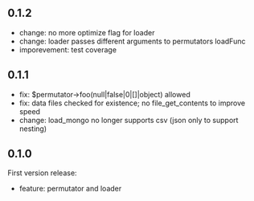## 0.1.2
- change: no more optimize flag for loader
- change: loader passes different arguments to permutators loadFunc
- imporevement: test coverage

## 0.1.1
- fix: $permutator->foo(null|false|0|[]|object) allowed
- fix: data files checked for existence; no file_get_contents to improve speed
- change: load_mongo no longer supports csv (json only to support nesting)

## 0.1.0
First version release:
- feature: permutator and loader 
